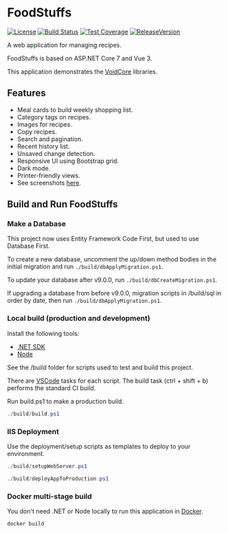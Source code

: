 # FoodStuffs

[![License](https://img.shields.io/github/license/void-type/FoodStuffs.svg)](https://github.com/void-type/FoodStuffs/blob/main/LICENSE.txt)
[![Build Status](https://img.shields.io/azure-devops/build/void-type/VoidCore/18/main)](https://dev.azure.com/void-type/VoidCore/_build/latest?definitionId=18&branchName=main)
[![Test Coverage](https://img.shields.io/azure-devops/coverage/void-type/VoidCore/18/main)](https://dev.azure.com/void-type/VoidCore/_build/latest?definitionId=18&branchName=main)
[![ReleaseVersion](https://img.shields.io/github/release/void-type/FoodStuffs.svg)](https://github.com/void-type/FoodStuffs/releases)

A web application for managing recipes.

FoodStuffs is based on ASP.NET Core 7 and Vue 3.

This application demonstrates the [VoidCore](https://github.com/void-type/VoidCore) libraries.

## Features

- Meal cards to build weekly shopping list.
- Category tags on recipes.
- Images for recipes.
- Copy recipes.
- Search and pagination.
- Recent history list.
- Unsaved change detection.
- Responsive UI using Bootstrap grid.
- Dark mode.
- Printer-friendly views.
- See screenshots [here](docs/screenshots.md).

## Build and Run FoodStuffs

### Make a Database

This project now uses Entity Framework Code First, but used to use Database First.

To create a new database, uncomment the up/down method bodies in the initial migration and run `./build/dbApplyMigration.ps1`.

To update your database after v9.0.0, run `./build/dbCreateMigration.ps1`.

If upgrading a database from before v9.0.0, migration scripts in /build/sql in order by date, then run `./build/dbApplyMigration.ps1`.

### Local build (production and development)

Install the following tools:

- [.NET SDK](https://www.microsoft.com/net/download)
- [Node](https://nodejs.org/en/)

See the /build folder for scripts used to test and build this project.

There are [VSCode](https://code.visualstudio.com/) tasks for each script. The build task (ctrl + shift + b) performs the standard CI build.

Run build.ps1 to make a production build.

```powershell
./build/build.ps1
```

### IIS Deployment

Use the deployment/setup scripts as templates to deploy to your environment.

```powershell
./build/setupWebServer.ps1

./build/deployAppToProduction.ps1
```

### Docker multi-stage build

You don't need .NET or Node locally to run this application in [Docker](https://www.docker.com/).

```powershell
docker build
```
